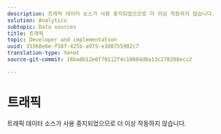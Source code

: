 ```yaml
---
description: 트래픽 데이터 소스가 사용 중지되었으므로 더 이상 작동하지 않습니다.
solution: Analytics
subtopic: Data sources
title: 트래픽
topic: Developer and implementation
uuid: 35368e6e-f58f-425b-a975-e3d8755902c7
translation-type: tm+mt
source-git-commit: 16ba0b12e0f70112f4c10804d0a13c278388ecc2

---
```



# 트래픽

트래픽 데이터 소스가 사용 중지되었으므로 더 이상 작동하지 않습니다.
